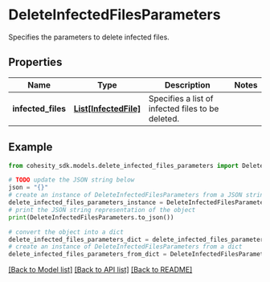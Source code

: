 # DeleteInfectedFilesParameters

Specifies the parameters to delete infected files.

## Properties

Name | Type | Description | Notes
------------ | ------------- | ------------- | -------------
**infected_files** | [**List[InfectedFile]**](InfectedFile.md) | Specifies a list of infected files to be deleted. | 

## Example

```python
from cohesity_sdk.models.delete_infected_files_parameters import DeleteInfectedFilesParameters

# TODO update the JSON string below
json = "{}"
# create an instance of DeleteInfectedFilesParameters from a JSON string
delete_infected_files_parameters_instance = DeleteInfectedFilesParameters.from_json(json)
# print the JSON string representation of the object
print(DeleteInfectedFilesParameters.to_json())

# convert the object into a dict
delete_infected_files_parameters_dict = delete_infected_files_parameters_instance.to_dict()
# create an instance of DeleteInfectedFilesParameters from a dict
delete_infected_files_parameters_from_dict = DeleteInfectedFilesParameters.from_dict(delete_infected_files_parameters_dict)
```
[[Back to Model list]](../README.md#documentation-for-models) [[Back to API list]](../README.md#documentation-for-api-endpoints) [[Back to README]](../README.md)



